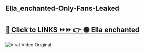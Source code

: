 
 ## Ella_enchanted-Only-Fans-Leaked

# <h2><a href="https://clipsfans.com/Ella_enchanted&ref=git">🔗 Click to LINKS ⏩⏩ 👉 🟢 Ella enchanted </a></h2>

<a href="https://clipsfans.com/Ella_enchanted&ref=git" rel="nofollow" data-target="animated-image.originalLink"><img src="https://i.ibb.co.com/xMMVF88/686577567.gif" alt="Viral Video Original" style="max-width: 100%; display: inline-block;" data-target="animated-image.originalImage"></a>
